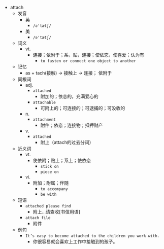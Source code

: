 - attach
  - 发音
    - 英
      - `/ə'tætʃ/`
    - 美
      - `/ə'tætʃ/`
  - 词义
    - vt.
      - 连接；依附于；系，贴，连接；使依恋，使喜爱；认为有
        - `to fasten or connect one object to another`
  - 记忆
    - as + tach(接触) → 接触上 → 连接； 依附于
  - 同根词
    - adj.
      - `attached`
        - 附加的；依恋的，充满爱心的
      - `attachable`
        - 可附上的；可连接的；可逮捕的；可没收的
    - n.
      - `attachment`
        - 附件；依恋；连接物；扣押财产
    - v.
      - `attached`
        - 附上（attach的过去分词）
  - 近义词
    - vt.
      - 使依附；贴上；系上；使依恋
        - `stick on`
        - `piece on`
    - vi.
      - 附加；附属；伴随
        - `to accompany`
        - `be with`
  - 短语
    - `attached please find`
      - 附上…请查收[书信用语] 
    - `attach file`
      - 附件 
  - 例句
    - `It’s easy to become attached to the children you work with.`
      - 你很容易就会喜欢上工作中接触到的孩子。

